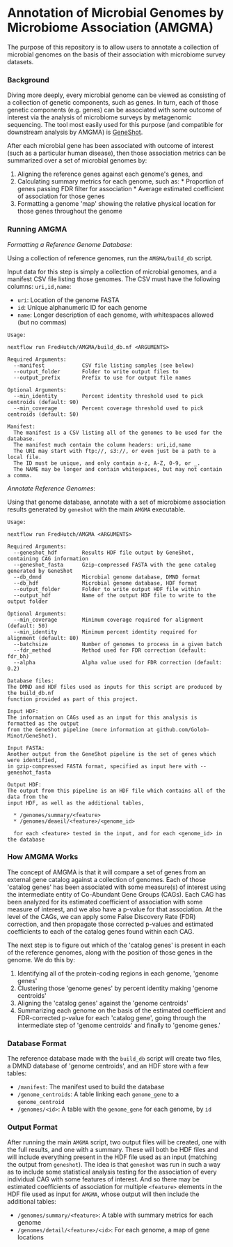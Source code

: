 # Annotation of Microbial Genomes by Microbiome Association (AMGMA)

The purpose of this repository is to allow users to annotate a collection of
microbial genomes on the basis of their association with microbiome survey
datasets. 

### Background

Diving more deeply, every microbial genome can be viewed as consisting of a
collection of genetic components, such as genes. In turn, each of those genetic
components (e.g. genes) can be associated with some outcome of interest via
the analysis of microbiome surveys by metagenomic sequencing. The tool most easily
used for this purpose (and compatible for downstream analysis by AMGMA) is
[GeneShot](https://www.github.com/Golob-Minot/GeneShot).

After each microbial gene has been associated with outcome of interest (such
as a particular human disease), then those association metrics can be summarized
over a set of microbial genomes by:

  1. Aligning the reference genes against each genome's genes, and
  2. Calculating summary metrics for each genome, such as:
    * Proportion of genes passing FDR filter for association
    * Average estimated coefficient of association for those genes
  3. Formatting a genome 'map' showing the relative physical location for those genes throughout the genome

### Running AMGMA

_Formatting a Reference Genome Database_:

Using a collection of reference genomes, run the `AMGMA/build_db` script.

Input data for this step is simply a collection of microbial genomes, and
a manifest CSV file listing those genomes. The CSV must have the following
columns: `uri,id,name`:

  * `uri`: Location of the genome FASTA
  * `id`: Unique alphanumeric ID for each genome
  * `name`: Longer description of each genome, with whitespaces allowed (but no commas)

```
Usage:

nextflow run FredHutch/AMGMA/build_db.nf <ARGUMENTS>

Required Arguments:
  --manifest            CSV file listing samples (see below)
  --output_folder       Folder to write output files to
  --output_prefix       Prefix to use for output file names

Optional Arguments:
  --min_identity        Percent identity threshold used to pick centroids (default: 90)
  --min_coverage        Percent coverage threshold used to pick centroids (default: 50)

Manifest:
  The manifest is a CSV listing all of the genomes to be used for the database.
  The manifest much contain the column headers: uri,id,name
  The URI may start with ftp://, s3://, or even just be a path to a local file.
  The ID must be unique, and only contain a-z, A-Z, 0-9, or _.
  The NAME may be longer and contain whitespaces, but may not contain a comma.
```

_Annotate Reference Genomes_:

Using that genome database, annotate with a set of microbiome association results
generated by `geneshot` with the main `AMGMA` executable.

```
Usage:

nextflow run FredHutch/AMGMA <ARGUMENTS>

Required Arguments:
  --geneshot_hdf        Results HDF file output by GeneShot, containing CAG information
  --geneshot_fasta      Gzip-compressed FASTA with the gene catalog generated by GeneShot
  --db_dmnd             Microbial genome database, DMND format
  --db_hdf              Microbial genome database, HDF format
  --output_folder       Folder to write output HDF file within
  --output_hdf          Name of the output HDF file to write to the output folder

Optional Arguments:
  --min_coverage        Minimum coverage required for alignment (default: 50)
  --min_identity        Minimum percent identity required for alignment (default: 80)
  --batchsize           Number of genomes to process in a given batch
  --fdr_method          Method used for FDR correction (default: fdr_bh)
  --alpha               Alpha value used for FDR correction (default: 0.2)

Database files:
The DMND and HDF files used as inputs for this script are produced by the build_db.nf
function provided as part of this project.

Input HDF:
The information on CAGs used as an input for this analysis is formatted as the output
from the GeneShot pipeline (more information at github.com/Golob-Minot/GeneShot).

Input FASTA:
Another output from the GeneShot pipeline is the set of genes which were identified,
in gzip-compressed FASTA format, specified as input here with --geneshot_fasta

Output HDF:
The output from this pipeline is an HDF file which contains all of the data from the
input HDF, as well as the additional tables,

  * /genomes/summary/<feature>
  * /genomes/deaeil/<feature>/<genome_id>

  for each <feature> tested in the input, and for each <genome_id> in the database
```

### How AMGMA Works

The concept of AMGMA is that it will compare a set of genes from an external
gene catalog against a collection of genomes. Each of those 'catalog genes'
has been associated with some measure(s) of interest using the intermediate
entity of Co-Abundant Gene Groups (CAGs). Each CAG has been analyzed for its
estimated coefficient of association with some measure of interest, and we
also have a p-value for that association. At the level of the CAGs, we can
apply some False Discovery Rate (FDR) correction, and then propagate those
corrected p-values and estimated coefficients to each of the catalog genes
found within each CAG.

The next step is to figure out which of the 'catalog genes' is present in each
of the reference genomes, along with the position of those genes in the genome.
We do this by:
  1. Identifying all of the protein-coding regions in each genome, 'genome genes'
  2. Clustering those 'genome genes' by percent identity making 'genome centroids'
  3. Aligning the 'catalog genes' against the 'genome centroids'
  4. Summarizing each genome on the basis of the estimated coefficient and 
  FDR-corrected p-value for each 'catalog gene', going through the intermediate
  step of 'genome centroids' and finally to 'genome genes.'

### Database Format

The reference database made with the `build_db` script will create two files,
a DMND database of 'genome centroids', and an HDF store with a few tables:

  * `/manifest`: The manifest used to build the database
  * `/genome_centroids`: A table linking each `genome_gene` to a `genome_centroid`
  * `/genomes/<id>`: A table with the `genome_gene` for each genome, by `id`


### Output Format

After running the main `AMGMA` script, two output files will be created, one
with the full results, and one with a summary. These will both be HDF files
and will include everything present in the HDF file used as an input (matching
the output from `geneshot`). The idea is that `geneshot` was run in such a way
as to include some statistical analysis testing for the association of every
individual CAG with some features of interest. And so there may be estimated
coefficients of association for multiple `<feature>` elements in the HDF file
used as input for `AMGMA`, whose output will then include the additional tables:

  * `/genomes/summary/<feature>`: A table with summary metrics for each genome
  * `/genomes/detail/<feature>/<id>`: For each genome, a map of gene locations
